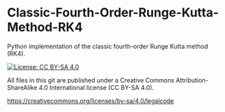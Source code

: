# Classic-Fourth-Order-Runge-Kutta-Method-RK4
Python implementation of the classic fourth-order Runge Kutta method (RK4).

[![License: CC BY-SA 4.0](https://licensebuttons.net/l/by-sa/4.0/80x15.png)](https://creativecommons.org/licenses/by-sa/4.0/)

All files in this git are published under a Creative Commons Attribution-ShareAlike 4.0 International license (CC BY-SA 4.0).

https://creativecommons.org/licenses/by-sa/4.0/legalcode

